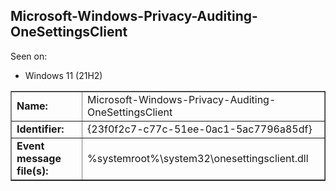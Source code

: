 ## Microsoft-Windows-Privacy-Auditing-OneSettingsClient

Seen on:
* Windows 11 (21H2)

<table border="1" class="docutils">
  <tbody>
    <tr>
      <td><b>Name:</b></td>
      <td>Microsoft-Windows-Privacy-Auditing-OneSettingsClient</td>
    </tr>
    <tr>
      <td><b>Identifier:</b></td>
      <td>{23f0f2c7-c77c-51ee-0ac1-5ac7796a85df}</td>
    </tr>
    <tr>
      <td><b>Event message file(s):</b></td>
      <td>%systemroot%\system32\onesettingsclient.dll</td>
    </tr>
  </tbody>
</table>

&nbsp;

